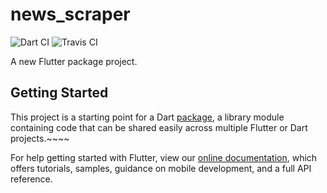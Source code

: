 # news_scraper

![Dart CI](https://github.com/rizentium/news_scraper/workflows/Dart%20CI/badge.svg) ![Travis CI](https://travis-ci.com/rizentium/news_scraper.svg?token=yM9ZVGcTF3GLzN1Z2CGh&branch=master)

A new Flutter package project.

## Getting Started

This project is a starting point for a Dart
[package](https://flutter.dev/developing-packages/),
a library module containing code that can be shared easily across
multiple Flutter or Dart projects.~~~~

For help getting started with Flutter, view our
[online documentation](https://flutter.dev/docs), which offers tutorials,
samples, guidance on mobile development, and a full API reference.
